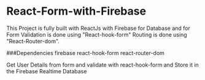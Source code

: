 # React-Form-with-Firebase
This Project is fully built with ReactJs with Firebase for Database and for Form Validation is done using "React-hook-form" 
Routing is done using "React-Router-dom".

###Dependencies
firebase
react-hook-form
react-router-dom

Get User Details from form and validate with react-hook-form and Store it in the Firebase Realtime Database

